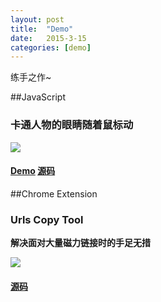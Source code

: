 ```yaml
---
layout: post
title:  "Demo"
date:   2015-3-15
categories: [demo]
---
```


练手之作~

##JavaScript

### 卡通人物的眼睛随着鼠标动

![](../../demo/eyes-following-mouse-movement/demo.png)


#### [Demo](../../demo/eyes-following-mouse-movement/demo.html)     [源码](https://github.com/zzuieliyaoli/eyes-following-mouse-movement)

##Chrome Extension

### Urls Copy Tool

**解决面对大量磁力链接时的手足无措**

![](/images/posts/20150413131047.png)

#### [源码](https://github.com/zzuieliyaoli/ChromeExtensionLeaning/tree/master/urls-copy-tool)
